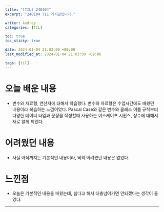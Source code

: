```yaml
---
title: "[TIL] 240104"
excerpt: "240104 TIL 게시글입니다."

writer: Audrey
categories: [TIL]

toc: true
toc_sticky: true

date: 2024-01-04 21:03:00 +09:00
last_modified_at: 2024-01-04 21:03:00 +09:00

tags: [til]
---
```


# 오늘 배운 내용
- 변수와 자료형, 연산자에 대해서 학습했다. 변수와 자료형은 수업시간에도 배웠던 내용이라 복습하는 느낌이었다. Pascal Case와 같은 변수와 클래스 이름 규칙부터 다양한 데이터 타입과 문장을 작성할때 사용하는 이스케이프 시퀀스, 상수에 대해서 새로 알게 되었다. 


# 어려웠던 내용
- 사실 아직까지는 기본적인 내용이라, 딱히 어려웠던 내용은 없었다.

# 느낀점
- 오늘은 기본적인 내용을 배웠는데, 쉽다고 해서 대충넘어가면 안되겠다는 생각이 들었다.

---

<div class="giscus"></div>
<script src="https://giscus.app/client.js"
        data-repo="Audrey-1120/Audrey-1120.github.io"
        data-repo-id="R_kgDOK_Zbjw"
        data-category="General"
        data-category-id="DIC_kwDOK_Zbj84CcHu1"
        data-mapping="pathname"
        data-strict="0"
        data-reactions-enabled="1"
        data-emit-metadata="0"
        data-input-position="bottom"
        data-theme="noborder_gray"
        data-lang="ko"
        crossorigin="anonymous"
        async>
</script>